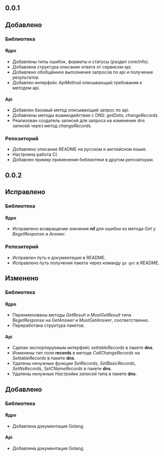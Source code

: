 ## 0.0.1

## Добавлено

### Библиотека

#### Ядро

* Добавлены типы ошибок, форматы и статусы (раздел core/info).
* Добавлена структура описание ответа от сервисом api.
* Добавлено обобщённое выполнения запросов по api и получение результатов.
* Добавлен интерфейс ApiMethod описывающий требования к методом api.

#### Api

* Добавлен базовый метод описывающий запрос по api.
* Добавлены методы взаимодействия с DNS: *getData*, *changeRecords*.
* Реализован создатель записей для запроса на изменение dns записей через метод *changeRecords*.

### Репозиторий

* Добавлено описание README на русском и английском языке.
* Настроена работа CI.
* Добавлен пример применения библиотеки в другом репозитории.

## 0.0.2

## Исправлено

### Библиотека

#### Ядро

* Исправлено возвращение значения ***nil*** для ошибки из метода *Get* у *BegetResponse* и *Answer*.

### Репозиторий

* Исправлен путь к документации в README.
* Исправлено путь получения пакета через команду `go get` в README.

## Изменено

### Библиотека

#### Ядро

* Переименованы методы *GetResult* и *MustGetResult* типа *BegetResponse* на *GetAnswer* и *MustGetAnswer*, соответственно.
* Переработана структура пакетов.

#### Api

* Сделан экспортируемым интерфейс *settableRecords* в пакете **dns**.
* Изменены тип поля **records** в методе *CallChangeRecords* на *SettableRecords* в пакете **dns**.
* Удалены ненужные функции *SetRecords*, *SetBasicRecords*, *SetNsRecords*, *SetCNameRecords* в пакете **dns**.
* Удалены ненужные *Настройки записей* типа в пакете **dns**.

## Добавлено

### Библиотека

#### Ядро

* Добавлена документация Golang.

#### Api

* Добавлена документация Golang.